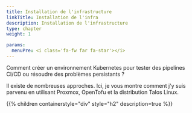 ```yaml
---
title: Installation de l'infrastructure
linkTitle: Installation de l'infra
description: Installation de l'infrastructure
type: chapter
weight: 1

params:
  menuPre: <i class='fa-fw far fa-star'></i>
---
```



Comment créer un environnement Kubernetes pour tester des pipelines CI/CD ou résoudre des problèmes persistants ?

Il existe de nombreuses approches. Ici, je vous montre comment j'y suis parvenu en utilisant Proxmox, OpenTofu et la distribution Talos Linux.

{{% children containerstyle="div" style="h2" description=true %}}
